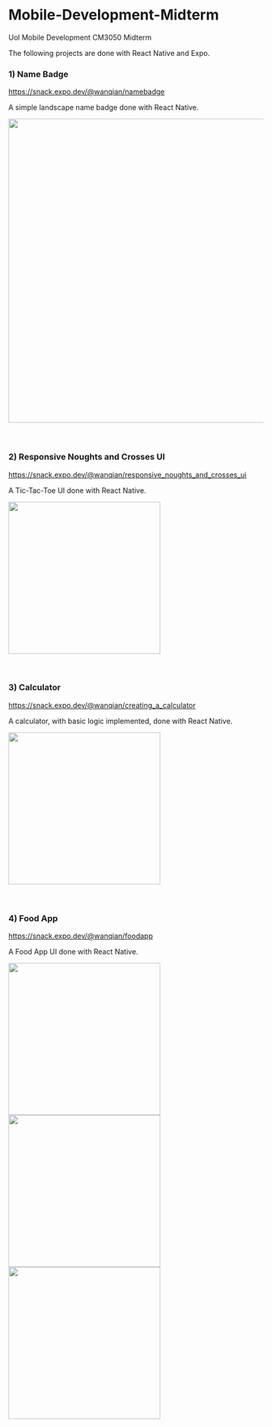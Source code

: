 # Mobile-Development-Midterm
Uol Mobile Development CM3050 Midterm

The following projects are done with React Native and Expo.

### 1) Name Badge
https://snack.expo.dev/@wanqian/namebadge

A simple landscape name badge done with React Native.

<kbd><img src="https://user-images.githubusercontent.com/62084317/226843978-b99eb74b-0959-49cc-a39d-816e8eaefdbc.jpg" width="600"></kbd>
<br><br><br>


### 2) Responsive Noughts and Crosses UI
https://snack.expo.dev/@wanqian/responsive_noughts_and_crosses_ui

A Tic-Tac-Toe UI done with React Native.

<kbd><img src="https://user-images.githubusercontent.com/62084317/226844030-a4794ab0-5909-4048-9292-1e9a5ee43575.jpg" width="300"></kbd>
<br><br><br>


### 3) Calculator
https://snack.expo.dev/@wanqian/creating_a_calculator

A calculator, with basic logic implemented, done with React Native.

<kbd><img src="https://user-images.githubusercontent.com/62084317/226844067-abcfa0ba-037c-4158-b572-494fd148efc5.jpg" width="300"></kbd>
<br><br><br>


### 4) Food App
https://snack.expo.dev/@wanqian/foodapp

A Food App UI done with React Native.

<kbd>
  <img src="https://user-images.githubusercontent.com/62084317/226844116-074b707e-d0ff-44ab-b955-c85dd83d6b43.jpg" width="300">
  <img src="https://user-images.githubusercontent.com/62084317/226844135-bacbc30b-2bd8-4d37-877e-d85356372103.jpg" width="300">
  <img src="https://user-images.githubusercontent.com/62084317/226844153-cbc45a3c-6a60-4a78-b5b2-36811cec0d9c.jpg" width="300">
</kbd>
<br><br><br>
